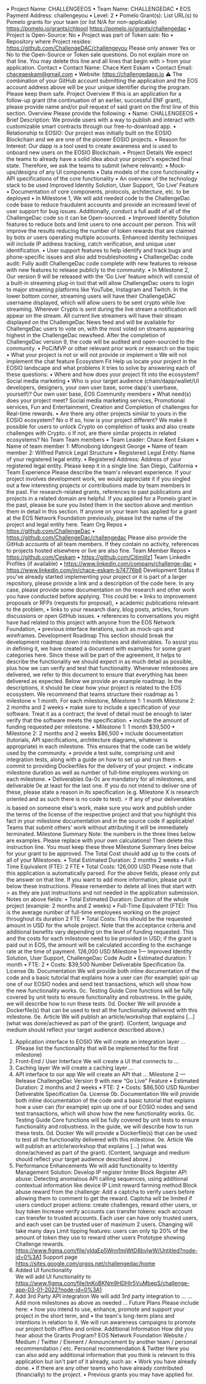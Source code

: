 •	Project Name: CHALLENGEEOS
•	Team Name: CHALLENGEDAC
•	EOS Payment Address: challengeyou
•	Level: 2
•	Pomelo Grant(s): List URL(s) to Pomelo grants for your team (or list N/A for non-applicable) https://pomelo.io/grants/chlpool  https://pomelo.io/grants/challengedac
•	Project is Open-Source: No
•	Project was part of Token sale: No
•	Repository where Project resides: https://github.com/ChallengeDAC/challengeyou
Please only answer Yes or No to the Open-Source or Token sale questions. Do not explain more on that line. You may delete this line and all lines that begin with > from your application.
Contact
•	Contact Name: Chace Kent Eskam
•	Contact Email: chaceaeskam@gmail.com 
•	Website: https://challengedapp.io 
⚠️ The combination of your GitHub account submitting the application and the EOS account address above will be your unique identifier during the program. Please keep them safe.
Project Overview
If this is an application for a follow-up grant (the continuation of an earlier, successful ENF grant), please provide name and/or pull request of said grant on the first line of this section.
Overview
Please provide the following:
•	Name: CHALLENGEEOS
•	Brief Description: We provide users with a way to publish and interact with customizable smart contracts through our free-to-download app.
•	Relationship to EOSIO: Our project was initially built on the EOSIO Blockchain and we are one of the pioneer EOSIO projects.
•	Reason for Interest: Our dapp is a tool used to create awareness and is used to onboard new users on the EOSIO Blockchain.
•	Project Details
We expect the teams to already have a solid idea about your project's expected final state. Therefore, we ask the teams to submit (where relevant):
•	Mock-ups/designs of any UI components
•	Data models of the core functionality
•	API specifications of the core functionality
•	An overview of the technology stack to be used Improved Identity Solution, User Support, ‘Go Live’ Feature
•	Documentation of core components, protocols, architecture, etc. to be deployed
•	In Milestone 1, We will add needed code to the ChallengeDac code base to reduce fraudulent accounts and provide an increased level of user support for bug issues. Additionally, conduct a full audit of all of the ChallengeDac code so it can be Open-sourced.
•	Improved Identity Solution features to reduce bots and limit users to one account per person. This will improve the results reducing the number of token rewards that are claimed by bots or users operating multiple accounts. Enhanced identity techniques will include IP address tracking, catch verification, and unique user identification.
•	User support features to help identify and track bugs and phone-specific issues and also add troubleshooting
•	ChallengeDac code audit: Fully audit ChallengeDac code complete with new features to release with new features to release publicly to the community.
•	In Milestone 2, Our version 9 will be released with the ‘Go Live’ feature which will consist of a built-in streaming plug-in tool that will allow ChallengeDac users to login to major streaming platforms like YouTube, Instagram and Twitch. 	In the lower bottom corner, streaming users will have their ChallengeDAC username displayed, which will allow users to be sent crypto while live streaming. Wherever Crypto is sent during the live stream a notification will appear on the stream. All current live streamers will have their stream displayed on the ChallengeDac News feed and will be available for ChallengeDac users to vote on, with the most voted on streams appearing highest in the ChallengeDac newsfeed. After the completion of ChallengeDac version 9, the code will be audited and open-sourced to the community.
•	PoC/MVP or other relevant prior work or research on the topic
•	What your project is not or will not provide or implement
o	We will not implement the chat feature
Ecosystem Fit
Help us locate your project in the EOSIO landscape and what problems it tries to solve by answering each of these questions:
•	Where and how does your project fit into the ecosystem? Social media marketing
•	Who is your target audience (chain/dapp/wallet/UI developers, designers, your own user base, some dapp's userbase, yourself)? Our own user base, EOS Community members
•	What need(s) does your project meet? Social media marketing services, Promotional services, Fun and Entertainment, Creation and Completion of challenges for Real-time rewards.
•	Are there any other projects similar to yours in the EOSIO ecosystem? No
o	If so, how is your project different? We make it possible for users to unlock Crypto on completion of tasks and also create challenges with Crypto.
o	If not, are there similar projects in related ecosystems? No
Team
Team members
•	Team Leader: Chace Kent Eskam
•	Name of team member 1: Mfonobong Idongesit George
•	Name of team member 2: Wilfred Patrick
Legal Structure
•	Registered Legal Entity: Name of your registered legal entity. 
•	Registered Address: Address of your registered legal entity. Please keep it in a single line. San Diego, California 
•	Team Experience
Please describe the team's relevant experience. If your project involves development work, we would appreciate it if you singled out a few interesting projects or contributions made by team members in the past. For research-related grants, references to past publications and projects in a related domain are helpful. If you applied for a Pomelo grant in the past, please be sure you listed them in the section above and mention them in detail in this section.
If anyone on your team has applied for a grant at the EOS Network Foundation previously, please list the name of the project and legal entity here.
Team Org Repos
•	https://github.com/ChallengeDac
•	https://github.com/ChallengeDac/challengedac
Please also provide the GitHub accounts of all team members. If they contain no activity, references to projects hosted elsewhere or live are also fine.
Team Member Repos
•	https://github.com/Ceskam
•	https://github.com/Citimillz1
Team LinkedIn Profiles (if available)
•	https://www.linkedin.com/company/challenge-dac
•	https://www.linkedin.com/in/chace-eskam-b74776b6
Development Status
If you've already started implementing your project or it is part of a larger repository, please provide a link and a description of the code here. In any case, please provide some documentation on the research and other work you have conducted before applying. This could be:
•	links to improvement proposals or RFPs (requests for proposal),
•	academic publications relevant to the problem,
•	links to your research diary, blog posts, articles, forum discussions or open GitHub issues.
•	references to conversations you might have had related to this project with anyone from the EOS Network Foundation,
•	previous interface iterations, such as mock-ups and wireframes.
Development Roadmap
This section should break the development roadmap down into milestones and deliverables. To assist you in defining it, we have created a document with examples for some grant categories here. Since these will be part of the agreement, it helps to describe the functionality we should expect in as much detail as possible, plus how we can verify and test that functionality. Whenever milestones are delivered, we refer to this document to ensure that everything has been delivered as expected.
Below we provide an example roadmap. In the descriptions, it should be clear how your project is related to the EOS ecosystem. We recommend that teams structure their roadmap as 1 milestone ≈ 1 month.
For each milestone,
Milestone 1: 1 month 
Milestone 2: 2 months and 2 weeks
•	make sure to include a specification of your software. Treat it as a contract; the level of detail must be enough to later verify that the software meets the specification.
•	include the amount of funding requested per milestone.
•	Milestone 1: 1 month $39,500
•	Milestone 2: 2 months and 2 weeks $86,500
•	include documentation (tutorials, API specifications, architecture diagrams, whatever is appropriate) in each milestone. This ensures that the code can be widely used by the community.
•	provide a test suite, comprising unit and integration tests, along with a guide on how to set up and run them.
•	commit to providing Dockerfiles for the delivery of your project.
•	indicate milestone duration as well as number of full-time employees working on each milestone.
•	Deliverables 0a-0c are mandatory for all milestones, and deliverable 0e at least for the last one. If you do not intend to deliver one of these, please state a reason in its specification (e.g. Milestone X is research oriented and as such there is no code to test).
⚡ If any of your deliverables is based on someone else's work, make sure you work and publish under the terms of the license of the respective project and that you highlight this fact in your milestone documentation and in the source code if applicable! Teams that submit others' work without attributing it will be immediately terminated.
Milestone Summary
Note: the numbers in the three lines below are examples. Please replace with your own calculations! Then delete this instruction line. You must keep these three Milestone Summary lines below for your grant to be approved. The Total Cost should add up to the costs of all of your Milestones.
•	Total Estimated Duration: 2 months 2 weeks
•	Full-Time Equivalent (FTE): 2 FTE
•	Total Costs: 126,000 USD
Please note that this application is automatically parsed.
For the above fields, please only put the answer on that line. If you want to add more information, please put it below these instructions.
Please remember to delete all lines that start with > as they are just instructions and not needed in the application submission.
Notes on above fields:
•	Total Estimated Duration: Duration of the whole project (example: 2 months and 2 weeks)
•	Full-Time Equivalent (FTE): This is the average number of full-time employees working on the project throughout its duration 2 FTE
•	Total Costs: This should be the requested amount in USD for the whole project.  Note that the acceptance criteria and additional benefits vary depending on the level of funding requested. This and the costs for each milestone need to be provided in USD; if the grant is paid out in EOS, the amount will be calculated according to the exchange rate at the time of payment. 126,000 USD
Milestone 1— Improved Identity Solution, User Support, ChallengeDac Code Audit
•	Estimated duration: 1 month
•	FTE: 2
•	Costs: $39,500
Number	Deliverable	Specification
0a.	License	
0b.	Documentation	We will provide both inline documentation of the code and a basic tutorial that explains how a user can (for example) spin up one of our EOSIO nodes and send test transactions, which will show how the new functionality works.
0c.	Testing Guide	Core functions will be fully covered by unit tests to ensure functionality and robustness. In the guide, we will describe how to run these tests.
0d.	Docker	We will provide a Dockerfile(s) that can be used to test all the functionality delivered with this milestone.
0e.	Article	We will publish an article/workshop that explains [...] (what was done/achieved as part of the grant). (Content, language and medium should reflect your target audience described above.)
1.	Application interface to EOSIO	We will create an integration layer ... (Please list the functionality that will be implemented for the first milestone)
2.	Front-End / User Interface	We will create a UI that connects to ...
3.	Caching layer	We will create a caching layer ...
4.	API interface to our app	We will create an API that ...
Milestone 2  — Release ChallengeDac Version 9 with new “Go Live” Feature
•	Estimated Duration: 2 months and 2 weeks
•	FTE: 2
•	Costs: $86,500 USD
Number	Deliverable	Specification
0a.	License	
0b.	Documentation	We will provide both inline documentation of the code and a basic tutorial that explains how a user can (for example) spin up one of our EOSIO nodes and send test transactions, which will show how the new functionality works.
0c.	Testing Guide	Core functions will be fully covered by unit tests to ensure functionality and robustness. In the guide, we will describe how to run these tests.
0d.	Docker	We will provide a Dockerfile(s) that can be used to test all the functionality delivered with this milestone.
0e.	Article	We will publish an article/workshop that explains [...] (what was done/achieved as part of the grant). (Content, language and medium should reflect your target audience described above.)
1.	Performance Enhancements	We will add functionality to Identity Management Solution: Develop IP register limiter Block Register API abuse: Detecting anomalous API calling sequences, using additional contextual information like device IP Limit reward farming method Block abuse reward from the challenge: Add a captcha to verify users before allowing them to comment to get the reward. Captcha will be limited if users conduct proper actions: create challenges, reward other users, or buy token Increase verify accounts can transfer tokens: each account can transfer to trusted accounts. Each user can have only trusted users, and each user can be trusted user of maximum 2 users. Changing will take many days Limit tipping features: users can only tip 20% of the amount of token they use to reward other users
Prototype showing Challenge rewards. https://www.figma.com/file/yIdaEp5Wnn1mjWtD8bvIwW/Untitled?node-id=0%3A1
Support page
https://sites.google.com/orgos.net/challengedac/home
2.	Added UI functionality	
We will add UI functionality to https://www.figma.com/file/tnKoBKNm9HDHIr5VuMbepS/challenge-app-03-01-2022?node-id=0%3A1
3.	Add 3rd Party API integration	We will add 3rd party integration to ...
... Add more milestones as above as needed ...
Future Plans
Please include here:
•	how you intend to use, enhance, promote and support your project in the short term, and
•	the team's long-term plans and intentions in relation to it. We will run awareness campaigns to promote our project both offline and online.
Additional Information
How did you hear about the Grants Program? EOS Network Foundation Website / Medium / Twitter / Element / Announcement by another team / personal recommendation / etc.
Personal recommendation & Twitter
Here you can also add any additional information that you think is relevant to this application but isn't part of it already, such as:
•	Work you have already done.
•	If there are any other teams who have already contributed (financially) to the project.
•	Previous grants you may have applied for.

